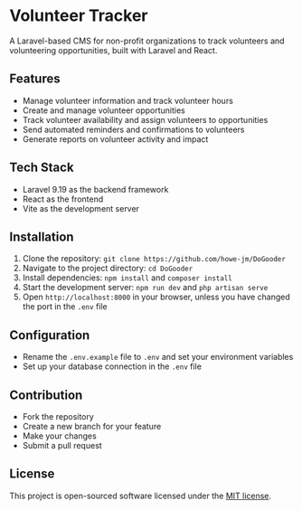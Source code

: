 # Volunteer Tracker

A Laravel-based CMS for non-profit organizations to track volunteers and volunteering opportunities, built with Laravel and React.

## Features
- Manage volunteer information and track volunteer hours
- Create and manage volunteer opportunities
- Track volunteer availability and assign volunteers to opportunities
- Send automated reminders and confirmations to volunteers
- Generate reports on volunteer activity and impact

## Tech Stack
- Laravel 9.19 as the backend framework
- React as the frontend
- Vite as the development server

## Installation
1. Clone the repository: `git clone https://github.com/howe-jm/DoGooder`
2. Navigate to the project directory: `cd DoGooder`
3. Install dependencies: `npm install` and `composer install`
4. Start the development server: `npm run dev` and `php artisan serve`
5. Open `http://localhost:8000` in your browser, unless you have changed the port in the `.env` file

## Configuration
- Rename the `.env.example` file to `.env` and set your environment variables
- Set up your database connection in the `.env` file

## Contribution
- Fork the repository
- Create a new branch for your feature
- Make your changes
- Submit a pull request

## License
This project is open-sourced software licensed under the [MIT license](https://opensource.org/licenses/MIT).
